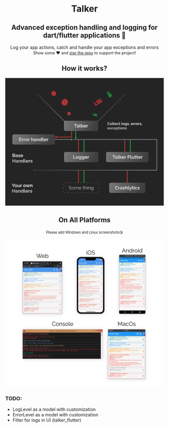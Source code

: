 <h1 align="center">Talker</h1>
<h2 align="center"> Advanced exception handling and logging for dart/flutter applications 🚀</h2>

<p align="center">
    Log your app actions, catch and handle your app exceptions and errors
   <br>
   <span style="font-size: 0.9em"> Show some ❤️ and <a href="https://github.com/Frezyx/talker">star the repo</a> to support the project! </span>
</p>

<h2 align="center">How it works?</h2>
<p align="center">
  <img src="docs/assets/working_model.jpg">
</p>

<h2 align="center">On All Platforms</h2>
<p align="center">
   <span style="font-size: 0.8em">Please add Windows and Linux screenshots😘</span>
</p>
<p align="center">
  <img src="docs/assets/all_platforms.jpg">
</p>

### TODO:
- LogLevel as a model with customization
- ErrorLevel as a model with customization
- Filter for logs in UI (talker_flutter)